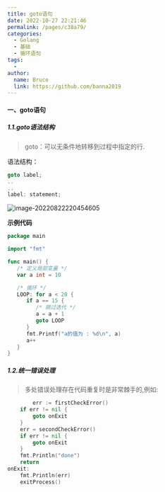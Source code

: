 ```yaml
---
title: goto语句
date: 2022-10-27 22:21:46
permalink: /pages/c38a79/
categories:
  - Golang
  - 基础
  - 循环语句
tags:
  - 
author: 
  name: Bruce
  link: https://github.com/banna2019
---
```

#### 一、goto语句

##### 1.1.goto语法结构

> goto：可以无条件地转移到过程中指定的行.

语法结构：

```go
goto label;
..
..
label: statement;
```



![image-20220822220454605](https://bruce-log-img.oss-cn-shanghai.aliyuncs.com/image-20220822220454605.png)



**示例代码**

```go
package main

import "fmt"

func main() {
   /* 定义局部变量 */
   var a int = 10

   /* 循环 */
   LOOP: for a < 20 {
      if a == 15 {
         /* 跳过迭代 */
         a = a + 1
         goto LOOP
      }
      fmt.Printf("a的值为 : %d\n", a)
      a++     
   }  
}
```



##### 1.2.统一错误处理

> 多处错误处理存在代码重复时是非常棘手的,例如:

```go
		err := firstCheckError()
    if err != nil {
        goto onExit
    }
    err = secondCheckError()
    if err != nil {
        goto onExit
    }
    fmt.Println("done")
    return
onExit:
    fmt.Println(err)
    exitProcess()

```
